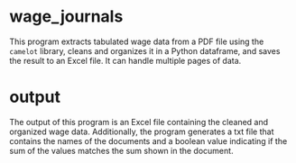 # wage_journals
This program extracts tabulated wage data from a PDF file using the `camelot` library, cleans and organizes it in a Python dataframe, and saves the result to an Excel file. It can handle multiple pages of data.

# output
The output of this program is an Excel file containing the cleaned and organized wage data. Additionally, the program generates a txt file that contains the names of the documents and a boolean value indicating if the sum of the values matches the sum shown in the document.
